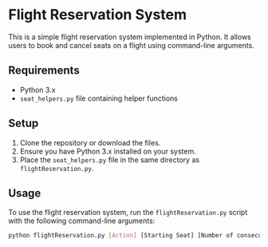 # Flight Reservation System

This is a simple flight reservation system implemented in Python. It allows users to book and cancel seats on a flight using command-line arguments.

## Requirements

- Python 3.x
- `seat_helpers.py` file containing helper functions

## Setup

1. Clone the repository or download the files.
2. Ensure you have Python 3.x installed on your system.
3. Place the `seat_helpers.py` file in the same directory as `flightReservation.py`.

## Usage

To use the flight reservation system, run the `flightReservation.py` script with the following command-line arguments:

```sh
python flightReservation.py [Action] [Starting Seat] [Number of consecutive seats]